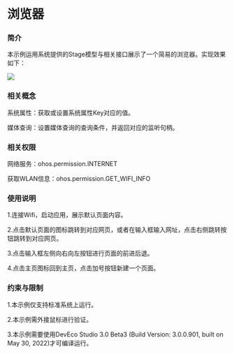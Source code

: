 # 浏览器

### 简介

本示例运用系统提供的Stage模型与相关接口展示了一个简易的浏览器。实现效果如下： 

![](screenshots/device/home.png)

### 相关概念

系统属性：获取或设置系统属性Key对应的值。

媒体查询：设置媒体查询的查询条件，并返回对应的监听句柄。


### 相关权限

网络服务：ohos.permission.INTERNET

获取WLAN信息：ohos.permission.GET_WIFI_INFO

### 使用说明

1.连接Wifi，启动应用，展示默认页面内容。

2.点击默认页面的图标跳转到对应网页，或者在输入框输入网址，点击右侧跳转按钮跳转到对应网页。

3.点击输入框左侧向右向左按钮进行页面的前进后退。

4.点击主页图标回到主页，点击加号按钮新建一个页面。

###  约束与限制

1.本示例仅支持标准系统上运行。

2.本示例需外接鼠标进行验证。

3.本示例需要使用DevEco Studio 3.0 Beta3 (Build Version: 3.0.0.901, built on May 30, 2022)才可编译运行。
